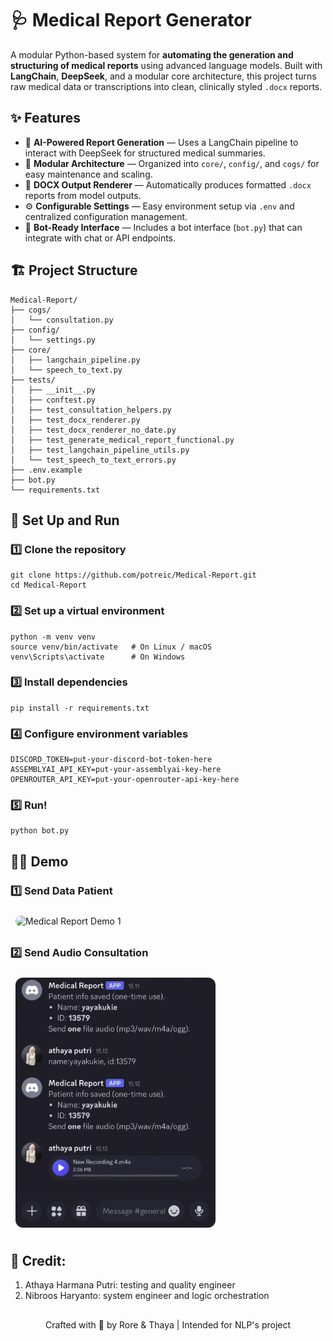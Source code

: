 # 🩺 Medical Report Generator
A modular Python-based system for **automating the generation and structuring of medical reports** using advanced language models.  Built with **LangChain**, **DeepSeek**, and a modular core architecture, this project turns raw medical data or transcriptions into clean, clinically styled `.docx` reports.

## ✨ Features
- 🧠 **AI-Powered Report Generation** — Uses a LangChain pipeline to interact with DeepSeek for structured medical summaries.  
- 🧩 **Modular Architecture** — Organized into `core/`, `config/`, and `cogs/` for easy maintenance and scaling.  
- 📄 **DOCX Output Renderer** — Automatically produces formatted `.docx` reports from model outputs.  
- ⚙️ **Configurable Settings** — Easy environment setup via `.env` and centralized configuration management.  
- 💬 **Bot-Ready Interface** — Includes a bot interface (`bot.py`) that can integrate with chat or API endpoints.


## 🏗️ Project Structure
```
Medical-Report/
├── cogs/
│   └── consultation.py
├── config/
│   └── settings.py
├── core/
│   ├── langchain_pipeline.py
│   └── speech_to_text.py
├── tests/
│   ├── __init__.py
│   ├── conftest.py
│   ├── test_consultation_helpers.py
│   ├── test_docx_renderer.py
│   ├── test_docx_renderer_no_date.py
│   ├── test_generate_medical_report_functional.py
│   ├── test_langchain_pipeline_utils.py
│   └── test_speech_to_text_errors.py
├── .env.example
├── bot.py
└── requirements.txt

```

## 🚀 Set Up and Run
### 1️⃣ Clone the repository
```
git clone https://github.com/potreic/Medical-Report.git
cd Medical-Report
```
### 2️⃣ Set up a virtual environment
```
python -m venv venv
source venv/bin/activate   # On Linux / macOS
venv\Scripts\activate      # On Windows
```
### 3️⃣ Install dependencies
```
pip install -r requirements.txt
```
### 4️⃣ Configure environment variables
```
DISCORD_TOKEN=put-your-discord-bot-token-here
ASSEMBLYAI_API_KEY=put-your-assemblyai-key-here
OPENROUTER_API_KEY=put-your-openrouter-api-key-here
```
### 5️⃣ Run!
```
python bot.py
```

## 👩‍💻 Demo
### 1️⃣ Send Data Patient
  <img src="https://github.com/potreic/Medical-Report/blob/main/assets/IMG_3855.gif?raw=true" 
       alt="Medical Report Demo 1" 
       style="width:320px; aspect-ratio:4/5; object-fit:cover; border-radius:12px; margin:8px;" />

### 2️⃣ Send Audio Consultation
  <img src="https://github.com/potreic/Medical-Report/blob/main/assets/IMG_3858.gif?raw=true" 
       alt="Medical Report Demo 2" 
       style="width:320px; aspect-ratio:4/5; object-fit:cover; border-radius:12px; margin:8px;" />

## 🤼 Credit:
1. Athaya Harmana Putri: testing and quality engineer
2. Nibroos Haryanto: system engineer and logic orchestration

##
<div align="center">
Crafted with 💚 by Rore & Thaya | Intended for NLP's project
</div>
